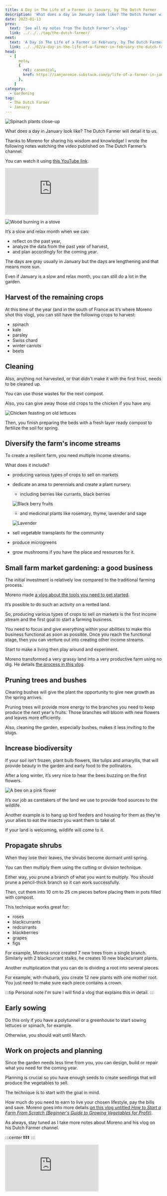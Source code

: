 ```yaml
---
title: A Day in The Life of a Farmer in January, by The Dutch Farmer
description: 'What does a day in January look like? The Dutch Farmer will detail it to us.'
date: 2023-01-13
prev:
  text: 'See all my notes from The Dutch Farmer’s vlogs'
  link: ../../../tag/the-dutch-farmer/
next:
  text: 'A Day in The Life of a Farmer in February, by The Dutch Farmer'
  link: ../../02/a-day-in-the-life-of-a-farmer-in-february-the-dutch-farmer/README.md
head:
  - [
      meta,
      {
        rel: canonical,
        href: https://iamjeremie.substack.com/p/life-of-a-farmer-in-january-the-dutch-farmer,
      },
    ]
category:
  - Gardening
tag:
  - The Dutch Farmer
  - January
---
```


![Spinach plants close-up](/images/2023-01-13-spinach-close-up.jpg 'Credits: image taken from The Dutch Farmer’s vlog')

What does a day in January look like? The Dutch Farmer will detail it to us.

Thanks to Moreno for sharing his wisdom and knowledge!
I wrote the following notes watching the video published on The Dutch Farmer’s channel.

<!-- more -->

You can watch it using [this YouTube link](https://www.youtube.com/watch?v=ScBleHwOkgA).

<!-- markdownlint-disable MD033 -->
<p class="newsletter-wrapper"><iframe class="newsletter-embed" src="https://iamjeremie.substack.com/embed" frameborder="0" scrolling="no"></iframe></p>

![Wood burning in a stove](./images/wood-burning-in-a-stove.jpg "Credits: image taken from The Dutch Farmer's vlog")

It’s a slow and relax month when we can:

- reflect on the past year,
- analyze the data from the past year of harvest,
- and plan accordingly for the coming year.

The days are gray usually in January but the days are lengthening and that means more sun.

Even if January is a slow and relax month, you can still do a lot in the garden.

## Harvest of the remaining crops

At this time of the year (and in the south of France as it’s where Moreno shot this vlog), you can still have the following crops to harvest:

- spinach
- kale
- parsley
- Swiss chard
- winter carrots
- beets

## Cleaning

Also, anything not harvested, or that didn't make it with the first frost, needs to be cleaned up.

You can use those wastes for the next compost.

Also, you can give away those old crops to the chicken if you have any.

![Chicken feasting on old lettuces](./images/chicken-feasting-on-old-lettuces.jpg "Credits: image taken from The Dutch Farmer's vlog")

Then, you finish preparing the beds with a fresh layer ready compost to fertilize the soil for spring.

## Diversify the farm's income streams

To create a resilient farm, you need multiple income streams.

What does it include?

- producing various types of crops to sell on markets
- dedicate an area to perennials and create a plant nursery:

  - including berries like currants, black berries

  ![Black berry fruits](./images/black-berries.jpg "Credits: image taken from The Dutch Farmer's vlog")

  - and medicinal plants like rosemary, thyme, lavender and sage

  ![Lavender](./images/lavender.jpg "Credits: image taken from The Dutch Farmer's vlog")

- sell vegetable transplants for the community
- produce microgreens
- grow mushrooms if you have the place and resources for it.

## Small farm market gardening: a good business

The initial investment is relatively low compared to the traditional farming process.

Moreno made [a vlog about the tools you need to get started](https://www.youtube.com/watch?v=yUFr0C1FJjE).

It’s possible to do such an activity on a rented land.

So, producing various types of crops to sell on markets is the first income stream and the first goal to start a farming business.

You need to focus and give everything within your abilities to make this business functional as soon as possible. Once you reach the functional stage, then you can venture out into creating other income streams.

Start to make a living then play around and experiment.

Moreno transformed a very grassy land into a very productive farm using no dig. He details [the process in this vlog](https://www.youtube.com/watch?v=g2DDQ-uuLl0).

## Pruning trees and bushes

Clearing bushes will give the plant the opportunity to give new growth as the spring arrives.

Pruning trees will provide more energy to the branches you need to keep produce the next year's fruits. Those branches will bloom with new flowers and leaves more efficiently.

Also, cleaning the garden, especially bushes, makes it less inviting to the slugs.

## Increase biodiversity

If your soil isn’t frozen, plant bulb flowers, like tulips and amaryllis, that will provide beauty in the garden and early food to the pollinators.

After a long winter, it’s very nice to hear the bees buzzing on the first flowers.

![A bee on a pink flower](./images/a-bee-n-a-pink-flower.jpg "Credits: image taken from The Dutch Farmer's vlog")

It’s our job as caretakers of the land we use to provide food sources to the wildlife.

Another example is to hang up bird feeders and housing for them as they’re your allies to eat the insects you want them to take of.

If your land is welcoming, wildlife will come to it.

## Propagate shrubs

When they lose their leaves, the shrubs become dormant until spring.

You can then multiply them using the cutting or division technique.

Either way, you prune a branch of what you want to multiply. You should prune a pencil-thick branch so it can work successfully.

Then, cut them into 10 cm to 25 cm pieces before placing them in pots filled with compost.

This technique works great for:

- roses
- blackcurrants
- redcurrants
- blackberries
- grapes
- figs

For example, Morena once created 7 new trees from a single branch. Similarly with 2 blackcurrant stalks, he creates 10 new blackcurrant plants.

Another multiplication that you can do is dividing a root into several pieces.

For example, with rhubarb, you create 12 new plants with one mother root. You just need to make sure each piece contains a crown.

:::tip Personal note
I'm sure I will find a vlog that explains this in detail.
:::

## Early sowing

Do this only if you have a polytunnel or a greenhouse to start sowing lettuces or spinach, for example.

Otherwise, you should wait until March.

## Work on projects and planning

Since the garden needs less time from you, you can design, build or repair what you need for the coming year.

Planning is crucial so you have enough seeds to create seedlings that will produce the vegetables to sell.

The technique is to start with the goal in mind.

How much do you need to earn to live your chosen lifestyle, pay the bills and save. Moreno goes into more details [on this vlog untitled _How to Start a Farm From Scratch (Beginner's Guide to Growing Vegetables for Profit)_](https://www.youtube.com/watch?v=fRlUhUWS0Hk).

As always, stay tuned as I take more notes about Moreno and his vlog on his Dutch Farmer channel.

:::center
⏬⏬⏬
:::

<!-- markdownlint-disable MD033 -->
<p class="newsletter-wrapper"><iframe class="newsletter-embed" src="https://iamjeremie.substack.com/embed" frameborder="0" scrolling="no"></iframe></p>
